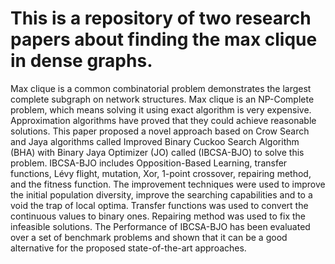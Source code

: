 # This is a repository of two research papers about finding the max clique in dense graphs.
Max clique is a common combinatorial problem demonstrates the 
largest complete subgraph on network structures. Max clique is an NP-Complete 
problem, which means solving it using exact algorithm is very expensive. 
Approximation algorithms have proved that they could achieve reasonable 
solutions. This paper proposed a novel approach based on Crow Search and Jaya 
algorithms called Improved Binary Cuckoo Search Algorithm (BHA) with 
Binary Jaya Optimizer (JO) called (IBCSA-BJO) to solve this problem. IBCSA-BJO includes Opposition-Based Learning, transfer functions, Lévy flight, 
mutation, Xor, 1-point crossover, repairing method, and the fitness function. The 
improvement techniques were used to improve the initial population diversity, 
improve the searching capabilities and to a void the trap of local optima. Transfer 
functions was used to convert the continuous values to binary ones. Repairing
method was used to fix the infeasible solutions. The Performance of IBCSA-BJO
has been evaluated over a set of benchmark problems and shown that it can be a 
good alternative for the proposed state-of-the-art approaches.

